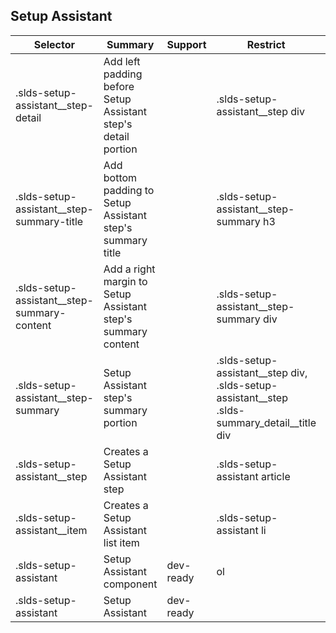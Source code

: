 

## Setup Assistant

| Selector | Summary | Support | Restrict | Variant | Modifier |
|-------|-------|-------|-------|-------|-------|
| .slds-setup-assistant__step-detail | Add left padding before Setup Assistant step's detail portion |   | .slds-setup-assistant__step div |   |   |
| .slds-setup-assistant__step-summary-title | Add bottom padding to Setup Assistant step's summary title |   | .slds-setup-assistant__step-summary h3 |   |   |
| .slds-setup-assistant__step-summary-content | Add a right margin to Setup Assistant step's summary content |   | .slds-setup-assistant__step-summary div |   |   |
| .slds-setup-assistant__step-summary | Setup Assistant step's summary portion |   | .slds-setup-assistant__step div, .slds-setup-assistant__step .slds-summary_detail__title div |   |   |
| .slds-setup-assistant__step | Creates a Setup Assistant step |   | .slds-setup-assistant article |   |   |
| .slds-setup-assistant__item | Creates a Setup Assistant list item |   | .slds-setup-assistant li |   |   |
| .slds-setup-assistant | Setup Assistant component | dev-ready | ol | true |   |
| .slds-setup-assistant | Setup Assistant | dev-ready |   |   |   |
